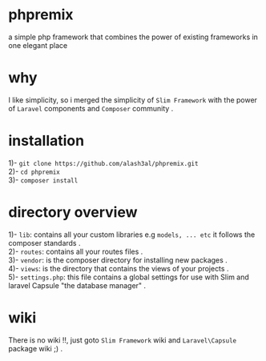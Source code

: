 # phpremix
a simple php framework that combines the power of existing frameworks in one elegant place

# why 
I like simplicity, so i merged the simplicity of `Slim Framework` with the power of `Laravel` components and `Composer` community . 

# installation
1)- `git clone https://github.com/alash3al/phpremix.git`  
2)- `cd phpremix`  
3)- `composer install`  

# directory overview
1)- `lib`: contains all your custom libraries e.g `models, ... etc` it follows the composer standards .  
2)- `routes`: contains all your routes files .  
3)- `vendor`: is the composer directory for installing new packages .  
4)- `views`: is the directory that contains the views of your projects .  
5)- `settings.php`: this file contains a global settings for use with Slim and laravel Capsule "the database manager" .  

# wiki 
There is no wiki !!, just goto `Slim Framework` wiki and `Laravel\Capsule` package wiki ;) .  
